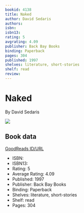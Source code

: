```yaml
---
bookid: 4138
title: Naked
author: David Sedaris
authors: 
isbn: 
isbn13: 
rating: 5
avgrating: 4.09
publisher: Back Bay Books
binding: Paperback
pages: 304
published: 1997
shelves: literature, short-stories
shelf: read
review: 
---
```


# Naked

By David Sedaris

![](https://i.gr-assets.com/images/S/compressed.photo.goodreads.com/books/1394178867l/4138.jpg)

## Book data

[GoodReads ID/URL](https://www.goodreads.com/book/show/4138)

- ISBN: 
- ISBN13: 
- Rating: 5
- Average Rating: 4.09
- Published: 1997
- Publisher: Back Bay Books
- Binding: Paperback
- Shelves: literature, short-stories
- Shelf: read
- Pages: 304

